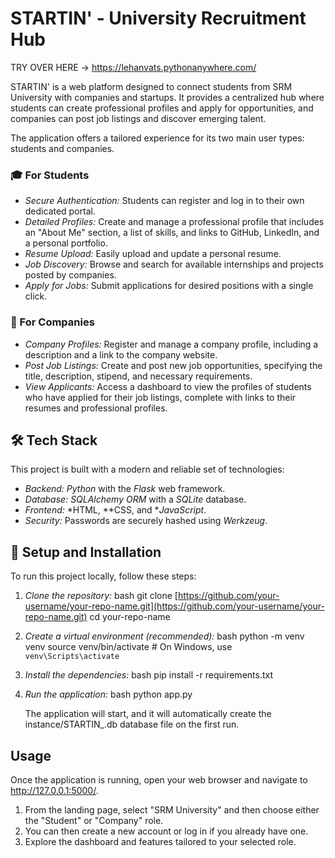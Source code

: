 # STARTIN' - University Recruitment Hub

TRY OVER HERE -> https://lehanvats.pythonanywhere.com/

STARTIN' is a web platform designed to connect students from SRM University with companies and startups. It provides a centralized hub where students can create professional profiles and apply for opportunities, and companies can post job listings and discover emerging talent.

The application offers a tailored experience for its two main user types: students and companies.

### 🎓 For Students
* *Secure Authentication:* Students can register and log in to their own dedicated portal.
* *Detailed Profiles:* Create and manage a professional profile that includes an "About Me" section, a list of skills, and links to GitHub, LinkedIn, and a personal portfolio.
* *Resume Upload:* Easily upload and update a personal resume.
* *Job Discovery:* Browse and search for available internships and projects posted by companies.
* *Apply for Jobs:* Submit applications for desired positions with a single click.

### 🏢 For Companies
* *Company Profiles:* Register and manage a company profile, including a description and a link to the company website.
* *Post Job Listings:* Create and post new job opportunities, specifying the title, description, stipend, and necessary requirements.
* *View Applicants:* Access a dashboard to view the profiles of students who have applied for their job listings, complete with links to their resumes and professional profiles.

## 🛠 Tech Stack

This project is built with a modern and reliable set of technologies:

* *Backend:* *Python* with the *Flask* web framework.
* *Database:* *SQLAlchemy ORM* with a *SQLite* database.
* *Frontend:* *HTML, **CSS, and **JavaScript*.
* *Security:* Passwords are securely hashed using *Werkzeug*.

## 🚀 Setup and Installation

To run this project locally, follow these steps:

1.  *Clone the repository:*
    bash
    git clone [https://github.com/your-username/your-repo-name.git](https://github.com/your-username/your-repo-name.git)
    cd your-repo-name
    

2.  *Create a virtual environment (recommended):*
    bash
    python -m venv venv
    source venv/bin/activate  # On Windows, use `venv\Scripts\activate`
    

3.  *Install the dependencies:*
    bash
    pip install -r requirements.txt
    

4.  *Run the application:*
    bash
    python app.py
    
    The application will start, and it will automatically create the instance/STARTIN_.db database file on the first run.

## Usage

Once the application is running, open your web browser and navigate to http://127.0.0.1:5000/.

1.  From the landing page, select "SRM University" and then choose either the "Student" or "Company" role.
2.  You can then create a new account or log in if you already have one.
3.  Explore the dashboard and features tailored to your selected role.


